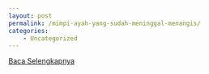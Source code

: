```yaml
---
layout: post
permalink: /mimpi-ayah-yang-sudah-meninggal-menangis/
categories:
    - Uncategorized
---
```


[Baca Selengkapnya](/05)